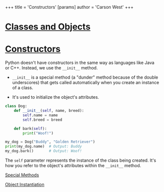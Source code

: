 +++
 title = 'Constructors'
[params]
	author = 'Carson West'
+++
# [Classes and Objects](./../classes-and-objects/)
# [Constructors](./../constructors/) 
Python doesn't have constructors in the same way as languages like Java or C++.  Instead, we use the `__init__` method.

*   `__init__` is a special method (a "dunder" method because of the double underscores) that gets called automatically when you create an instance of a class.

*   It's used to initialize the object's attributes.


```python
class Dog:
    def __init__(self, name, breed):
        self.name = name
        self.breed = breed

    def bark(self):
        print("Woof!")

my_dog = Dog("Buddy", "Golden Retriever")
print(my_dog.name)  # Output: Buddy
my_dog.bark()       # Output: Woof!
```

The `self` parameter represents the instance of the class being created.  It's how you refer to the object's attributes within the `__init__` method.


[Special Methods](./../special-methods/)  <!--This would link to another note about special methods in python -->

[Object Instantiation](./../object-instantiation/) <!--This would link to a note about creating objects in python-->
